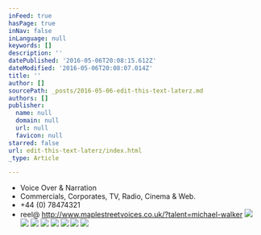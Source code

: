 ```yaml
---
inFeed: true
hasPage: true
inNav: false
inLanguage: null
keywords: []
description: ''
datePublished: '2016-05-06T20:08:15.612Z'
dateModified: '2016-05-06T20:08:07.014Z'
title: ''
author: []
sourcePath: _posts/2016-05-06-edit-this-text-laterz.md
authors: []
publisher:
  name: null
  domain: null
  url: null
  favicon: null
starred: false
url: edit-this-text-laterz/index.html
_type: Article

---
```

* Voice Over & Narration
* Commercials, Corporates, TV, Radio, Cinema & Web. 
* +44 (0) 78474321
* reel@ http://www.maplestreetvoices.co.uk/?talent=michael-walker
![](https://the-grid-user-content.s3-us-west-2.amazonaws.com/6fad685e-3ff9-42af-bc86-2cc71cdaa06c.jpg)
![](https://the-grid-user-content.s3-us-west-2.amazonaws.com/e1f2294a-6ad7-450f-8d4b-586a79d3161c.jpg)
![](https://the-grid-user-content.s3-us-west-2.amazonaws.com/602268f6-85b7-451a-91f4-860b270823b6.jpg)
![](https://the-grid-user-content.s3-us-west-2.amazonaws.com/14321a53-f771-44ce-a66d-5cb71d665c82.jpg)
![](https://the-grid-user-content.s3-us-west-2.amazonaws.com/d4ba3fe5-f5c1-4536-a128-1468a188c554.jpg)
![](https://the-grid-user-content.s3-us-west-2.amazonaws.com/11f4ca39-7248-46fe-8148-1e7d34b5ce31.jpg)
![](https://the-grid-user-content.s3-us-west-2.amazonaws.com/63341563-10e1-4641-9a2d-083980fa7e5d.jpg)
![](https://the-grid-user-content.s3-us-west-2.amazonaws.com/97dd3c9c-8466-4bf7-9894-483aa4a50b8e.jpg)